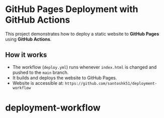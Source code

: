 # GitHub Pages Deployment with GitHub Actions

This project demonstrates how to deploy a static website to **GitHub Pages** using **GitHub Actions**.

## How it works
- The workflow (`deploy.yml`) runs whenever `index.html` is changed and pushed to the `main` branch.
- It builds and deploys the website to GitHub Pages.
- Website is accessible at: `https://github.com/santoshk51/deployment-workflow`
# deployment-workflow
